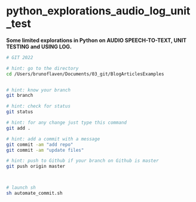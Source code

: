 # python_explorations_audio_log_unit_test


**Some limited explorations in Python on AUDIO SPEECH-TO-TEXT, UNIT TESTING and USING LOG.**

```bash
# GIT 2022

# hint: go to the directory
cd /Users/brunoflaven/Documents/03_git/BlogArticlesExamples


# hint: know your branch
git branch

# hint: check for status
git status

# hint: for any change just type this command
git add .

# hint: add a commit with a message
git commit -am "add repo"
git commit -am "update files"

# hint: push to Github if your branch on Github is master
git push origin master



# launch sh
sh automate_commit.sh

```
